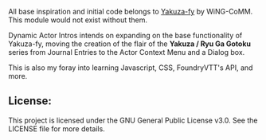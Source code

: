All base inspiration and initial code belongs to [Yakuza-fy](https://github.com/WiNG-CoMM/yakuza-fy) by WiNG-CoMM. This module would not exist without them.

Dynamic Actor Intros intends on expanding on the base functionality of Yakuza-fy, moving the creation of the flair of the **Yakuza / Ryu Ga Gotoku** series from Journal Entries to the Actor Context Menu and a Dialog box.

This is also my foray into learning Javascript, CSS, FoundryVTT's API, and more.

## License:
This project is licensed under the GNU General Public License v3.0. See the LICENSE file for more details.
